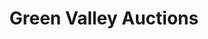 ---
title: "Green Valley Auctions"
url: /mount-crawford/green-valley-auctions/
shop: auction house
---